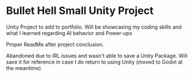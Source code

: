 # Bullet Hell Small Unity Project
Unity Project to add to portfolio. Will be showcasing my coding skills and what I learned regarding AI behavior and Power-ups

Proper ReadMe after project conclusion.

Abandoned due to IRL issues and wasn't able to save a Unity Package. Will save it for reference in case I do return to using Unity (moved to Godot at the meantime)
